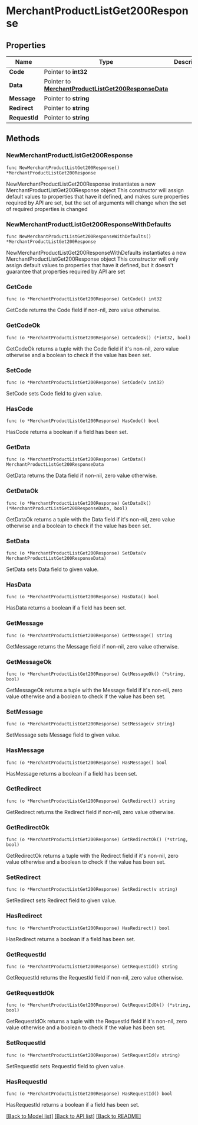 # MerchantProductListGet200Response

## Properties

Name | Type | Description | Notes
------------ | ------------- | ------------- | -------------
**Code** | Pointer to **int32** |  | [optional] 
**Data** | Pointer to [**MerchantProductListGet200ResponseData**](MerchantProductListGet200ResponseData.md) |  | [optional] 
**Message** | Pointer to **string** |  | [optional] 
**Redirect** | Pointer to **string** |  | [optional] 
**RequestId** | Pointer to **string** |  | [optional] 

## Methods

### NewMerchantProductListGet200Response

`func NewMerchantProductListGet200Response() *MerchantProductListGet200Response`

NewMerchantProductListGet200Response instantiates a new MerchantProductListGet200Response object
This constructor will assign default values to properties that have it defined,
and makes sure properties required by API are set, but the set of arguments
will change when the set of required properties is changed

### NewMerchantProductListGet200ResponseWithDefaults

`func NewMerchantProductListGet200ResponseWithDefaults() *MerchantProductListGet200Response`

NewMerchantProductListGet200ResponseWithDefaults instantiates a new MerchantProductListGet200Response object
This constructor will only assign default values to properties that have it defined,
but it doesn't guarantee that properties required by API are set

### GetCode

`func (o *MerchantProductListGet200Response) GetCode() int32`

GetCode returns the Code field if non-nil, zero value otherwise.

### GetCodeOk

`func (o *MerchantProductListGet200Response) GetCodeOk() (*int32, bool)`

GetCodeOk returns a tuple with the Code field if it's non-nil, zero value otherwise
and a boolean to check if the value has been set.

### SetCode

`func (o *MerchantProductListGet200Response) SetCode(v int32)`

SetCode sets Code field to given value.

### HasCode

`func (o *MerchantProductListGet200Response) HasCode() bool`

HasCode returns a boolean if a field has been set.

### GetData

`func (o *MerchantProductListGet200Response) GetData() MerchantProductListGet200ResponseData`

GetData returns the Data field if non-nil, zero value otherwise.

### GetDataOk

`func (o *MerchantProductListGet200Response) GetDataOk() (*MerchantProductListGet200ResponseData, bool)`

GetDataOk returns a tuple with the Data field if it's non-nil, zero value otherwise
and a boolean to check if the value has been set.

### SetData

`func (o *MerchantProductListGet200Response) SetData(v MerchantProductListGet200ResponseData)`

SetData sets Data field to given value.

### HasData

`func (o *MerchantProductListGet200Response) HasData() bool`

HasData returns a boolean if a field has been set.

### GetMessage

`func (o *MerchantProductListGet200Response) GetMessage() string`

GetMessage returns the Message field if non-nil, zero value otherwise.

### GetMessageOk

`func (o *MerchantProductListGet200Response) GetMessageOk() (*string, bool)`

GetMessageOk returns a tuple with the Message field if it's non-nil, zero value otherwise
and a boolean to check if the value has been set.

### SetMessage

`func (o *MerchantProductListGet200Response) SetMessage(v string)`

SetMessage sets Message field to given value.

### HasMessage

`func (o *MerchantProductListGet200Response) HasMessage() bool`

HasMessage returns a boolean if a field has been set.

### GetRedirect

`func (o *MerchantProductListGet200Response) GetRedirect() string`

GetRedirect returns the Redirect field if non-nil, zero value otherwise.

### GetRedirectOk

`func (o *MerchantProductListGet200Response) GetRedirectOk() (*string, bool)`

GetRedirectOk returns a tuple with the Redirect field if it's non-nil, zero value otherwise
and a boolean to check if the value has been set.

### SetRedirect

`func (o *MerchantProductListGet200Response) SetRedirect(v string)`

SetRedirect sets Redirect field to given value.

### HasRedirect

`func (o *MerchantProductListGet200Response) HasRedirect() bool`

HasRedirect returns a boolean if a field has been set.

### GetRequestId

`func (o *MerchantProductListGet200Response) GetRequestId() string`

GetRequestId returns the RequestId field if non-nil, zero value otherwise.

### GetRequestIdOk

`func (o *MerchantProductListGet200Response) GetRequestIdOk() (*string, bool)`

GetRequestIdOk returns a tuple with the RequestId field if it's non-nil, zero value otherwise
and a boolean to check if the value has been set.

### SetRequestId

`func (o *MerchantProductListGet200Response) SetRequestId(v string)`

SetRequestId sets RequestId field to given value.

### HasRequestId

`func (o *MerchantProductListGet200Response) HasRequestId() bool`

HasRequestId returns a boolean if a field has been set.


[[Back to Model list]](../README.md#documentation-for-models) [[Back to API list]](../README.md#documentation-for-api-endpoints) [[Back to README]](../README.md)



